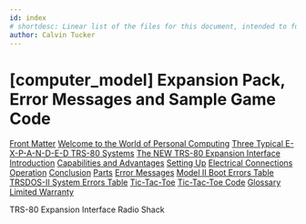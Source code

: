 ```yaml
---
id: index
# shortdesc: Linear list of the files for this document, intended to function as the equivalent of a DITA map.
author: Calvin Tucker
---
```


# [computer_model] Expansion Pack, Error Messages and Sample Game Code

[Front Matter](front.md)
[Welcome to the World of Personal Computing](welcome.md)
[Three Typical E-X-P-A-N-D-E-D TRS-80 Systems](three_expanded_systems.md)
[The NEW TRS-80 Expansion Interface](new_expansion.md)
[Introduction](introduction.md)
[Capabilities and Advantages](capabilities_and_advantages.md)
[Setting Up](setting_up.md)
[Electrical Connections](electrical_connections.md)
[Operation](operation.md)
[Conclusion](conclusion.md)
[Parts](parts.md)
[Error Messages](error_messages.md)
[Model II Boot Errors Table](model_II_boot_errors_table.md)
[TRSDOS-II System Errors Table](trsdos-II_system_errors_table.md)
[Tic-Tac-Toe](tic_tac_toe.md)
[Tic-Tac-Toe Code](tic_tac_toe_code.md)
[Glossary](glossary.md)
[Limited Warranty](limited_warranty.md)

<div class="keydef">
<span class="linktext" data-keys="computer_model">TRS-80</span>
<span class="linktext" data-keys="peripheral_name">Expansion Interface</span>
<span class="linktext" data-keys="company_name">Radio Shack</span>
</div>
